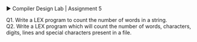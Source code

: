 ▶️ Compiler Design Lab | Assignment 5<br/>

Q1. Write a LEX program to count the number of words in a string.<br/>
Q2. Write a LEX program which will count the number of words, characters, digits, lines and special characters present in a file.<br/>
